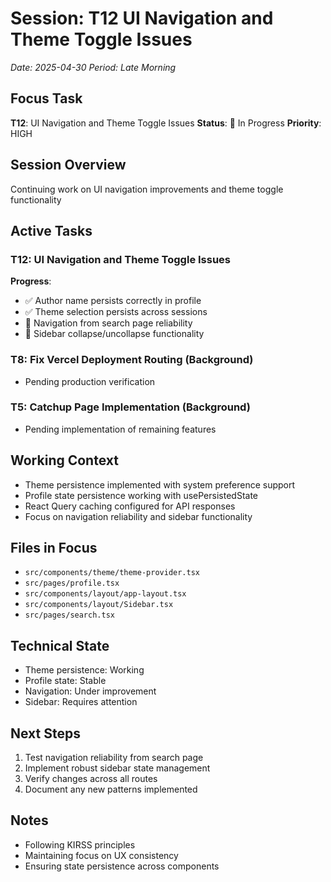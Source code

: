 # Session: T12 UI Navigation and Theme Toggle Issues
*Date: 2025-04-30*
*Period: Late Morning*

## Focus Task
**T12**: UI Navigation and Theme Toggle Issues
**Status**: 🔄 In Progress
**Priority**: HIGH

## Session Overview
Continuing work on UI navigation improvements and theme toggle functionality

## Active Tasks
### T12: UI Navigation and Theme Toggle Issues
**Progress**:
- ✅ Author name persists correctly in profile
- ✅ Theme selection persists across sessions
- 🔄 Navigation from search page reliability
- 🔄 Sidebar collapse/uncollapse functionality

### T8: Fix Vercel Deployment Routing (Background)
- Pending production verification

### T5: Catchup Page Implementation (Background)
- Pending implementation of remaining features

## Working Context
- Theme persistence implemented with system preference support
- Profile state persistence working with usePersistedState
- React Query caching configured for API responses
- Focus on navigation reliability and sidebar functionality

## Files in Focus
- `src/components/theme/theme-provider.tsx`
- `src/pages/profile.tsx`
- `src/components/layout/app-layout.tsx`
- `src/components/layout/Sidebar.tsx`
- `src/pages/search.tsx`

## Technical State
- Theme persistence: Working
- Profile state: Stable
- Navigation: Under improvement
- Sidebar: Requires attention

## Next Steps
1. Test navigation reliability from search page
2. Implement robust sidebar state management
3. Verify changes across all routes
4. Document any new patterns implemented

## Notes
- Following KIRSS principles
- Maintaining focus on UX consistency
- Ensuring state persistence across components
